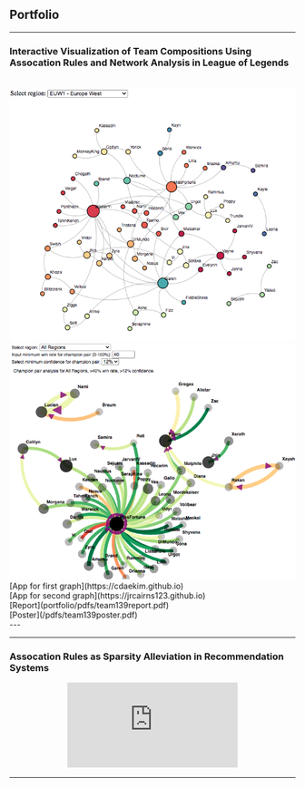 ## Portfolio

---

### Interactive Visualization of Team Compositions Using Assocation Rules and Network Analysis in League of Legends
<br>
<img src="images/euw_graph2.png?raw=true"/><br>
<img src="images/conf_graph1.png?raw=true"/><br>
[App for first graph](https://cdaekim.github.io)<br>
[App for second graph](https://jrcairns123.github.io)<br>
[Report](portfolio/pdfs/team139report.pdf)<br>
[Poster](/pdfs/team139poster.pdf)<br>
---

---

### Assocation Rules as Sparsity Alleviation in Recommendation Systems
<p align="center" width="100%">
    <embed src="https://cdaekim.github.io/portfolio/pdfs/Kim_Christopher_proposal.pdf" type="application/pdf" />
</p>

---
